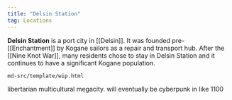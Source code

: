 ```yaml
---
title: "Delsin Station"
tag: Locations
---
```


**Delsin Station** is a port city in [[Delsin]]. It was founded pre-[[Enchantment]] by Kogane sailors as a repair and transport hub. After the [[Nine Knot War]], many residents chose to stay in Delsin Station and it continues to have a significant Kogane population.

```{.include}
md-src/template/wip.html
```

libertarian multicultural megacity. will eventually be cyberpunk in like 1100
